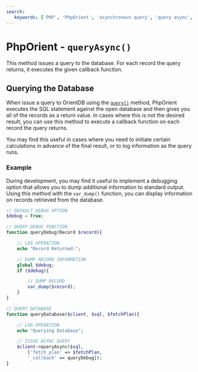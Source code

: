 ```yaml
---
search:
   keywords: ['PHP', 'PhpOrient', 'asynchronous query', 'query async', 'queryAsync']
---
```


# PhpOrient - `queryAsync()`

This method issues a query to the database.  For each record the query returns, it executes the given callback function.

## Querying the Database

When issue a query to OrientDB using the [`query()`](PHP-Query.md) method, PhpOrient executes the SQL statement against the open database and then gives you all of the records as a return value.  In cases where this is not the desired result, you can use this method to execute a callback function on each record the query returns.

You may find this useful in cases where you need to initiate certain calculations in advance of the final result, or to log information as the query runs.

### Example

During development, you may find it useful to implement a debugging option that allows you to dump additional information to standard output.  Using this method with the `var_dump()` function, you can display information on records retrieved from the database.

```php
// DEFAULT DEBUG OPTION
$debug = True;

// QUERY DEBUG FUNCTION
function queryDebug(Record $record){

	// LOG OPERATION
	echo "Record Returned:";

	// DUMP RECORD INFORMATION 
	global $debug;
	if ($debug){

		// DUMP RECORD
		var_dump($record);
	}
}

// QUERY DATABASE
function queryDatabase($client, $sql, $fetchPlan){

	// LOG OPERATION
	echo "Querying Database";

	// ISSUE ASYNC QUERY
	$client->queryAsync($sql, 
		['fetch_plan' => $fetchPlan, 
		'_callback' => queryDebug]);
}
```
